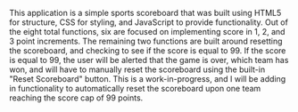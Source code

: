 This application is a simple sports scoreboard that was built using HTML5 for structure, CSS for styling, and JavaScript to provide functionality. 
Out of the eight total functions, six are focused on implementing score in 1, 2, and 3 point increments. The remaining two functions are built around resetting the scoreboard, and checking to see if the score is equal to 99. 
If the score is equal to 99, the user will be alerted that the game is over, which team has won, and will have to manually reset the scoreboard using the built-in "Reset Scoreboard" button. 
This is a work-in-progress, and I will be adding in functionality to automatically reset the scoreboard upon one team reaching the score cap of 99 points. 
